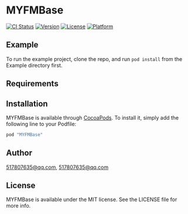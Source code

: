 # MYFMBase

[![CI Status](http://img.shields.io/travis/517807635@qq.com/MYFMBase.svg?style=flat)](https://travis-ci.org/517807635@qq.com/MYFMBase)
[![Version](https://img.shields.io/cocoapods/v/MYFMBase.svg?style=flat)](http://cocoapods.org/pods/MYFMBase)
[![License](https://img.shields.io/cocoapods/l/MYFMBase.svg?style=flat)](http://cocoapods.org/pods/MYFMBase)
[![Platform](https://img.shields.io/cocoapods/p/MYFMBase.svg?style=flat)](http://cocoapods.org/pods/MYFMBase)

## Example

To run the example project, clone the repo, and run `pod install` from the Example directory first.

## Requirements

## Installation

MYFMBase is available through [CocoaPods](http://cocoapods.org). To install
it, simply add the following line to your Podfile:

```ruby
pod "MYFMBase"
```

## Author

517807635@qq.com, 517807635@qq.com

## License

MYFMBase is available under the MIT license. See the LICENSE file for more info.
